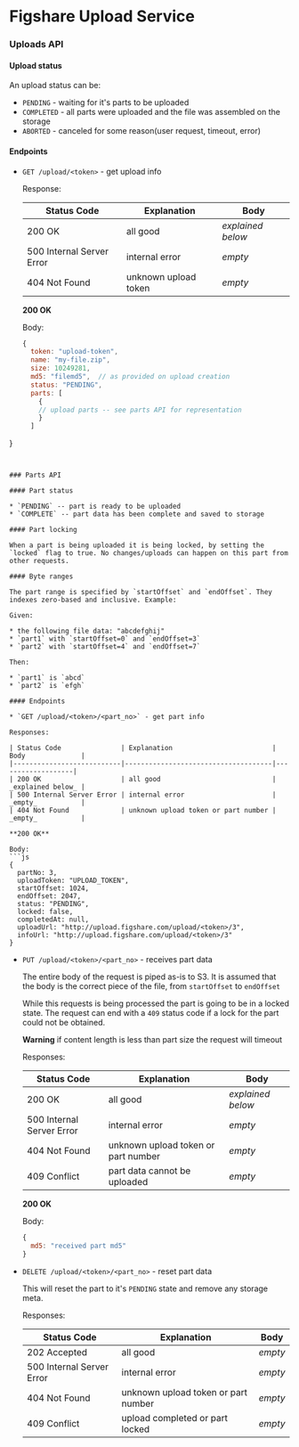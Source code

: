 Figshare Upload Service
==============

### Uploads API

#### Upload status

An upload status can be:

* `PENDING` - waiting for it's parts to be uploaded
* `COMPLETED` - all parts were uploaded and the file was assembled on the storage
* `ABORTED` - canceled for some reason(user request, timeout, error)

#### Endpoints

* `GET /upload/<token>` - get upload info

  Response:

  | Status Code               | Explanation               | Body              |
  |---------------------------|---------------------------|-------------------|
  | 200 OK                    | all good                  | _explained below_ |
  | 500 Internal Server Error | internal error            | _empty_           |
  | 404 Not Found             | unknown upload token      | _empty_           |

  **200 OK**

  Body:
  ```js
  {
    token: "upload-token",
    name: "my-file.zip",
    size: 10249281,
    md5: "filemd5",  // as provided on upload creation
    status: "PENDING",
    parts: [
      {
      // upload parts -- see parts API for representation
      }
    ]
}
  ```


### Parts API

#### Part status

* `PENDING` -- part is ready to be uploaded
* `COMPLETE` -- part data has been complete and saved to storage

#### Part locking

When a part is being uploaded it is being locked, by setting the
`locked` flag to true. No changes/uploads can happen on this part from
other requests.

#### Byte ranges

The part range is specified by `startOffset` and `endOffset`. They
indexes zero-based and inclusive. Example:

Given:

* the following file data: "abcdefghij"
* `part1` with `startOffset=0` and `endOffset=3`
* `part2` with `startOffset=4` and `endOffset=7`

Then:

* `part1` is `abcd`
* `part2` is `efgh`

#### Endpoints

* `GET /upload/<token>/<part_no>` - get part info

  Responses:

  | Status Code               | Explanation                         | Body              |
  |---------------------------|-------------------------------------|-------------------|
  | 200 OK                    | all good                            | _explained below_ |
  | 500 Internal Server Error | internal error                      | _empty_           |
  | 404 Not Found             | unknown upload token or part number | _empty_           |

  **200 OK**

  Body:
  ```js
  {
    partNo: 3,
    uploadToken: "UPLOAD_TOKEN",
    startOffset: 1024,
    endOffset: 2047,
    status: "PENDING",
    locked: false,
    completedAt: null,
    uploadUrl: "http://upload.figshare.com/upload/<token>/3",
    infoUrl: "http://upload.figshare.com/upload/<token>/3"
  }
  ```

* `PUT /upload/<token>/<part_no>` - receives part data

  The entire body of the request is piped as-is to S3. It is assumed that the
  body is the correct piece of the file, from `startOffset` to `endOffset`

  While this requests is being processed the part is going to be in a
  locked state. The request can end with a `409` status code if a
  lock for the part could not be obtained.

  **Warning** if content length is less than part size the request will
  timeout

  Responses:

  | Status Code               | Explanation                         | Body              |
  |---------------------------|-------------------------------------|-------------------|
  | 200 OK                    | all good                            | _explained below_ |
  | 500 Internal Server Error | internal error                      | _empty_           |
  | 404 Not Found             | unknown upload token or part number | _empty_           |
  | 409 Conflict              | part data cannot be uploaded        | _empty_           |

  **200 OK**

  Body:
  ```js
  {
    md5: "received part md5"
  }
  ```

* `DELETE /upload/<token>/<part_no>` - reset part data

  This will reset the part to it's `PENDING` state and remove any
  storage meta.

  Responses:

  | Status Code               | Explanation                         | Body    |
  |---------------------------|-------------------------------------|---------|
  | 202 Accepted              | all good                            | _empty_ |
  | 500 Internal Server Error | internal error                      | _empty_ |
  | 404 Not Found             | unknown upload token or part number | _empty_ |
  | 409 Conflict              | upload completed or part locked     | _empty_ |
